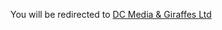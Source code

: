 
  <head>
    <meta http-equiv="refresh" content="3; url='https://kadriiiii.github.io/scram/dc-media-and-giraffes.html'" />
    <meta name="robots" content="noindex">
    <!-- Plausible Analytics script -->
    <script defer data-domain="kadriiiii.github.io" src="https://plausible.io/js/script.js"></script>
  </head>
  
You will be redirected to [DC Media & Giraffes Ltd](kadriiiii.github.io/scram/dc-media-and-giraffes.html)

